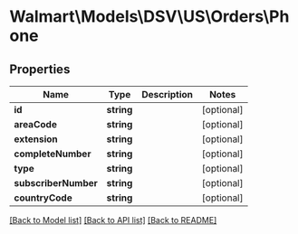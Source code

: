 # Walmart\Models\DSV\US\Orders\Phone

## Properties

Name | Type | Description | Notes
------------ | ------------- | ------------- | -------------
**id** | **string** |  | [optional]
**areaCode** | **string** |  | [optional]
**extension** | **string** |  | [optional]
**completeNumber** | **string** |  | [optional]
**type** | **string** |  | [optional]
**subscriberNumber** | **string** |  | [optional]
**countryCode** | **string** |  | [optional]


[[Back to Model list]](./) [[Back to API list]](../../../../../README.md#supported-apis) [[Back to README]](../../../../../README.md)
